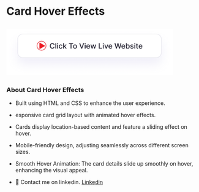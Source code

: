 # Card Hover Effects
## <a href="https://adityamamta.github.io/card-hover-effect/"><img src="image/readme-btn.png" alt="Click to view live website" height="120"></a>
### About Card Hover Effects

- Built using HTML and CSS to enhance the user experience.
- esponsive card grid layout with animated hover effects.
- Cards display location-based content and feature a sliding effect on hover.
- Mobile-friendly design, adjusting seamlessly across different screen sizes.
- Smooth Hover Animation: The card details slide up smoothly on hover, enhancing the visual appeal.

- 💼 Contact me on linkedin. [Linkedin](https://www.linkedin.com/in/adityamamta/)
